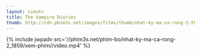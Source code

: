 ```yaml
---
layout: sieutv
title: The Vampire Diaries
thumb: http://cdn.phim3s.net/images/films/thumb/nhat-ky-ma-ca-rong-2-the-vampire-diaries-2010.jpg
---
```

{% include jwpadv src='//phim3s.net/phim-bo/nhat-ky-ma-ca-rong-2_1859/xem-phim//video.mp4' %}